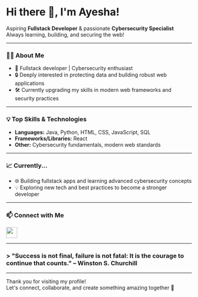 # Hi there 👋, I'm Ayesha!

Aspiring **Fullstack Developer** & passionate **Cybersecurity Specialist**  
Always learning, building, and securing the web!

---

### 👩‍💻 About Me

- 🚀 Fullstack developer | Cybersecurity enthusiast
- 🔒 Deeply interested in protecting data and building robust web applications
- 🛠️ Currently upgrading my skills in modern web frameworks and security practices

---

### 💡 Top Skills & Technologies

- **Languages:** Java, Python, HTML, CSS, JavaScript, SQL
- **Frameworks/Libraries:** React
- **Other:** Cybersecurity fundamentals, modern web standards

---

### 📈 Currently...

- 🌐 Building fullstack apps and learning advanced cybersecurity concepts
- 💡 Exploring new tech and best practices to become a stronger developer

---

### 📫 Connect with Me

[<img src="https://img.icons8.com/color/48/000000/linkedin.png" width="30"/>](https://www.linkedin.com/in/ummatul-ayesha-44813b2b5/)







---



### > "Success is not final, failure is not fatal: It is the courage to continue that counts." – Winston S. Churchill

---

Thank you for visiting my profile!  
Let's connect, collaborate, and create something amazing together 🚀
